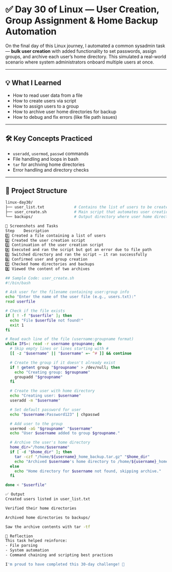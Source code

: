 # ✅ Day 30 of Linux — User Creation, Group Assignment & Home Backup Automation

On the final day of this Linux journey, I automated a common sysadmin task — **bulk user creation** with added functionality to set passwords, assign groups, and archive each user’s home directory. This simulated a real-world scenario where system administrators onboard multiple users at once.

---

## 💡 What I Learned

- How to read user data from a file
- How to create users via script
- How to assign users to a group
- How to archive user home directories for backup
- How to debug and fix errors (like file path issues)

---

## 🛠️ Key Concepts Practiced

- `useradd`, `usermod`, `passwd` commands
- File handling and loops in bash
- `tar` for archiving home directories
- Error handling and directory checks

---

## 📂 Project Structure

```bash
linux-day30/
├── user_list.txt             # Contains the list of users to be created
├── user_create.sh            # Main script that automates user creation and backup
└── backups/                  # Output directory where user home directories are archived

📸 Screenshots and Tasks
Step	Description
1️⃣ Created a file containing a list of users
2️⃣ Created the user creation script
3️⃣ Continuation of the user creation script
4️⃣ Executed and ran the script but got an error due to file path
5️⃣ Switched directory and ran the script – it ran successfully
6️⃣ Confirmed user and group creation
7️⃣ Checked home directories and backups
8️⃣ Viewed the content of two archives

## Sample Code: user_create.sh
#!/bin/bash

# Ask user for the filename containing user:group info
echo "Enter the name of the user file (e.g., users.txt):"
read userfile

# Check if the file exists
if [ ! -f "$userfile" ]; then
  echo "File $userfile not found!"
  exit 1
fi

# Read each line of the file (username:groupname format)
while IFS=: read -r username groupname; do
  # Skip empty lines or lines starting with #
  [[ -z "$username" || "$username" =~ ^# ]] && continue

  # Create the group if it doesn't already exist
  if ! getent group "$groupname" > /dev/null; then
    echo "Creating group: $groupname"
    groupadd "$groupname"
  fi

  # Create the user with home directory
  echo "Creating user: $username"
  useradd -m "$username"

  # Set default password for user
  echo "$username:Password123" | chpasswd

  # Add user to the group
  usermod -aG "$groupname" "$username"
  echo "User $username added to group $groupname."

  # Archive the user's home directory
  home_dir="/home/$username"
  if [ -d "$home_dir" ]; then
    tar -czf "/home/${username}_home_backup.tar.gz" "$home_dir"
    echo "Archived $username's home directory to /home/${username}_home_backup.tar.gz"
  else
    echo "Home directory for $username not found, skipping archive."
  fi

done < "$userfile"

✅ Output
Created users listed in user_list.txt

Verified their home directories

Archived home directories to backups/

Saw the archive contents with tar -tf

🧠 Reflection
This task helped reinforce:
- File parsing
- System automation
- Command chaining and scripting best practices

I'm proud to have completed this 30-day challenge! 🎉
